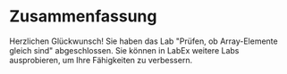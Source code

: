 # Zusammenfassung

Herzlichen Glückwunsch! Sie haben das Lab "Prüfen, ob Array-Elemente gleich sind" abgeschlossen. Sie können in LabEx weitere Labs ausprobieren, um Ihre Fähigkeiten zu verbessern.
